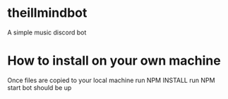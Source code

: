 # theillmindbot
A simple music discord bot

# How to install on your own machine

Once files are copied to your local machine 
run NPM INSTALL
run NPM start 
bot should be up
